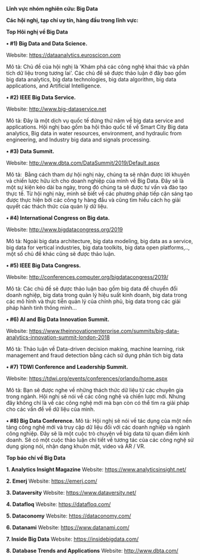 **﻿Lĩnh vực nhóm nghiên cứu: Big Data**

**Các hội nghị, tạp chí uy tín, hàng đầu trong lĩnh vực:**

**Top Hôi nghị về Big Data**

**• #1) Big Data and Data Science.**

Website: https://dataanalytics.euroscicon.com

Mô tả: Chủ đề của hội nghị là 'Khám phá các công nghệ khai thác và phân tích dữ liệu trong tương lai'. Các chủ đề sẽ được thảo luận ở đây bao gồm big data analytics, big data technologies, big data algorithm, big data applications, and Artificial Intelligence.

**• #2) IEEE Big Data Service.**

Website: http://www.big-dataservice.net

Mô tả: Đây là một dịch vụ quốc tế đứng thứ năm về big data service and applications. Hội nghị bao gồm ba hội thảo quốc tế về Smart City Big data analytics, Big data in water resources, environment, and hydraulic from engineering, and Industry big data and signals processing.

**• #3) Data Summit.**

Website: http://www.dbta.com/DataSummit/2019/Default.aspx

Mô tả:  Bằng cách tham dự hội nghị này, chúng ta sẽ nhận được lời khuyên và chiến lược hữu ích cho doanh nghiệp của mình về Big Data. Đây sẽ là một sự kiện kéo dài ba ngày, trong đó chúng ta sẽ được tư vấn và đào tạo thực tế. Từ hội nghị này, mình sẽ biết về các phương pháp tiếp cận sáng tạo được thực hiện bởi các công ty hàng đầu và cũng tìm hiểu cách họ giải quyết các thách thức của quản lý dữ liệu.

**• #4) International Congress on Big data.**

Website: http://www.bigdatacongress.org/2019

Mô tả: Ngoài big data architecture, big data modeling, big data as a service, big data for vertical industries, big data toolkits, big data open platforms,.., một số chủ đề khác cũng sẽ được thảo luận.

**• #5) IEEE Big Data Congress.**

Website: http://conferences.computer.org/bigdatacongress/2019/

Mô tả: Các chủ đề sẽ được thảo luận bao gồm big data để chuyển đổi doanh nghiệp, big data trong quản lý hiệu suất kinh doanh, big data trong các mô hình và thực tiễn quản lý của chính phủ, big data trong các giải pháp hành tinh thông minh...

**• #6) AI and Big Data Innovation Summit.**

Website: https://www.theinnovationenterprise.com/summits/big-data-analytics-innovation-summit-london-2018

Mô tả: Thảo luận về Data-driven decision making, machine learning, risk management and fraud detection bằng cách sử dụng phân tích big data

**• #7) TDWI Conference and Leadership Summit.**

Website: https://tdwi.org/events/conferences/orlando/home.aspx

Mô tả: Bạn sẽ được nghe về những thách thức dữ liệu từ các chuyên gia trong ngành. Hội nghị sẽ nói về các công nghệ và chiến lược mới. Nhưng đây không chỉ là về các công nghệ mới mà bạn còn có thể tìm ra giải pháp cho các vấn đề về dữ liệu của mình.

**• #8) Big Data Conference.**
Mô tả: Hội nghị sẽ nói về tác dụng của một nền tảng công nghệ mới và truy cập dữ liệu đối với các doanh nghiệp và ngành công nghiệp. Đây sẽ là một cuộc trò chuyện về big data từ quan điểm kinh doanh. Sẽ có một cuộc thảo luận chi tiết về tương tác của các công nghệ sử dụng giọng nói, nhận dạng khuôn mặt, video và AR / VR.

**Top báo chí về Big Data**

**1. Analytics Insight Magazine**
   Website: https://www.analyticsinsight.net/ 
   
**2. Emerj**
   Website: https://emerj.com/
   
**3. Dataversity**
   Website: https://www.dataversity.net/
   
**4. Datafloq**
   Website: https://datafloq.com/   
   
**5. Dataconomy**
   Website: https://dataconomy.com/
   
**6. Datanami**
     Website: https://www.datanami.com/
     
**7. Inside Big Data**
   Website: https://insidebigdata.com/
   
**8. Database Trends and Applications**
   Website: http://www.dbta.com/





